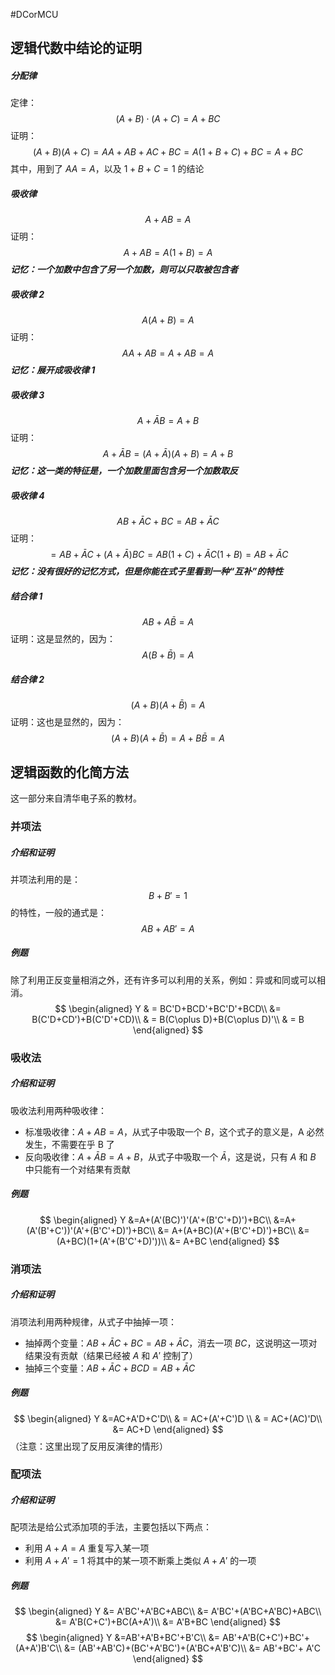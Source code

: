 #DCorMCU 

## 逻辑代数中结论的证明

##### 分配律
定律：
$$
(A+B)\cdot(A+C) = A+BC
$$
证明：
$$
(A+B)(A+C) = AA+AB+AC+BC = A(1+B+C)+BC = A+BC
$$
其中，用到了 $AA=A$，以及 $1+B+C = 1$ 的结论


##### 吸收律
$$
A+AB = A 
$$
证明：
$$
A+AB=A(1+B) = A
$$
***记忆：一个加数中包含了另一个加数，则可以只取被包含者***

##### 吸收律 2
$$
A(A+B) = A
$$
证明：
$$
AA+AB =A+AB = A
$$
***记忆：展开成吸收律 1***
##### 吸收律 3
$$
A+\bar AB = A+B
$$
证明：
$$
A+\bar AB = (A+\bar A)(A+B) = A+B
$$
***记忆：这一类的特征是，一个加数里面包含另一个加数取反***
##### 吸收律 4
$$
AB+\bar AC+BC =  AB+\bar AC
$$
证明：
$$
=AB+\bar AC+(A+\bar A)BC = AB(1+C)+\bar AC(1+B) = AB+\bar AC
$$
***记忆：没有很好的记忆方式，但是你能在式子里看到一种“互补”的特性***
##### 结合律 1 
$$
AB+A\bar B = A
$$
证明：这是显然的，因为：
$$
A(B+\bar B) = A
$$
##### 结合律 2
$$
(A+B)(A+\bar B) = A
$$
证明：这也是显然的，因为：
$$
(A+B)(A+\bar B) =A+B\bar B = A
$$


## 逻辑函数的化简方法
这一部分来自清华电子系的教材。
### 并项法
##### 介绍和证明
并项法利用的是：
$$
B+B' = 1
$$
的特性，一般的通式是：
$$
AB+AB' = A
$$
##### 例题
除了利用正反变量相消之外，还有许多可以利用的关系，例如：异或和同或可以相消。
$$
\begin{aligned}
Y & = BC'D+BCD'+BC'D'+BCD\\
 &= B(C'D+CD')+B(C'D'+CD)\\ 
 & = B(C\oplus D)+B(C\oplus D)'\\
  & = B
\end{aligned}
$$

### 吸收法
##### 介绍和证明 
吸收法利用两种吸收律：
- 标准吸收律：$A+AB = A$，从式子中吸取一个 $B$，这个式子的意义是，A 必然发生，不需要在乎 B 了
- 反向吸收律：$A+\bar AB = A+B$，从式子中吸取一个 $\bar A$，这是说，只有 $A$ 和 $B$ 中只能有一个对结果有贡献

##### 例题
$$
\begin{aligned}
Y &=A+(A'(BC)')'(A'+(B'C'+D)')+BC\\
&=A+(A'(B'+C'))'(A'+(B'C'+D)')+BC\\
&= A+(A+BC)(A'+(B'C'+D)')+BC\\
 &= (A+BC)(1+(A'+(B'C'+D)'))\\
 &= A+BC
\end{aligned}
$$

### 消项法
##### 介绍和证明
消项法利用两种规律，从式子中抽掉一项：
- 抽掉两个变量：$AB+\bar AC +BC = AB+\bar AC$，消去一项 $BC$，这说明这一项对结果没有贡献（结果已经被 $A$ 和 $A'$ 控制了）
- 抽掉三个变量：$AB +\bar AC +BCD = AB+\bar AC$

##### 例题
$$
\begin{aligned}
Y &=AC+A'D+C'D\\
 & = AC+(A'+C')D \\
 & = AC+(AC)'D\\
 &= AC+D
\end{aligned}
$$
（注意：这里出现了反用反演律的情形）

### 配项法
##### 介绍和证明
配项法是给公式添加项的手法，主要包括以下两点：
- 利用 $A+A=A$ 重复写入某一项
- 利用 $A+A'=1$ 将其中的某一项不断乘上类似 $A+A'$ 的一项

##### 例题
$$
\begin{aligned}
Y &= A'BC'+A'BC+ABC\\
&= A'BC'+(A'BC+A'BC)+ABC\\
&= A'B(C+C')+BC(A+A')\\
&= A'B+BC
\end{aligned}
$$
$$
\begin{aligned}
Y &=AB'+A'B+BC'+B'C\\
&= AB'+A'B(C+C')+BC'+(A+A')B'C\\
&= (AB'+AB'C)+(BC'+A'BC')+(A'BC+A'B'C)\\
&= AB'+BC'+ A'C
\end{aligned}
$$





